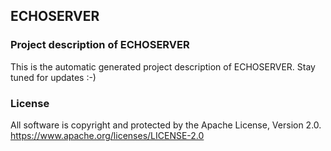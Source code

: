 ## ECHOSERVER
### Project description of ECHOSERVER
This is the automatic generated project description of ECHOSERVER. Stay tuned for updates :-)
### License
All software is copyright and protected by the Apache License, Version 2.0.
https://www.apache.org/licenses/LICENSE-2.0